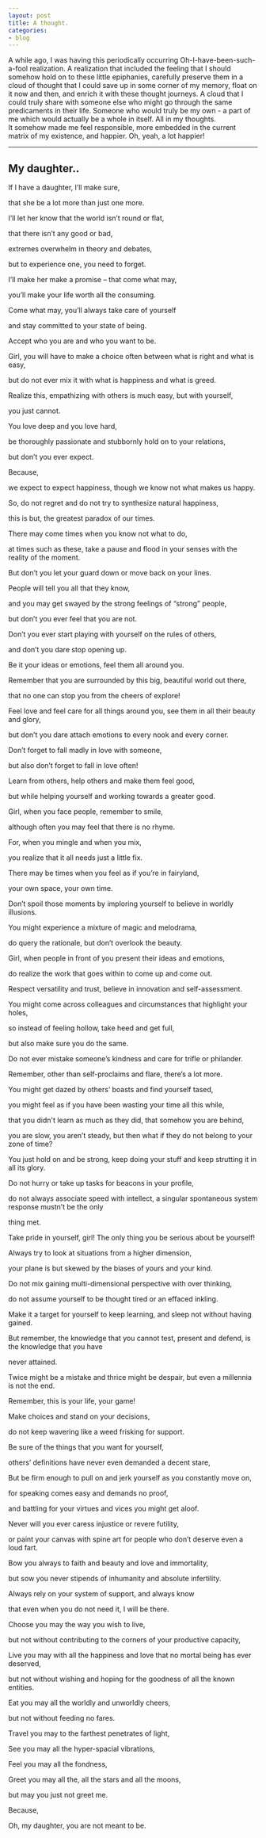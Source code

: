 ```yaml
---
layout: post
title: A thought.
categories:
- blog
---
```

A while ago, I was having this periodically occurring Oh-I-have-been-such-a-fool realization. A realization that included the feeling that I should somehow hold on to these little epiphanies, carefully preserve them in a cloud of thought that I could save up in some corner of my memory, float on it now and then, and enrich it with these thought journeys. A cloud that I could truly share with someone else who might go through the same predicaments in their life. Someone who would truly be my own - a part of me which would actually be a whole in itself. All in my thoughts. <br>
It somehow made me feel responsible, more embedded in the current matrix of my existence, and happier. Oh, yeah, a lot happier!


---

## My daughter..


If I have a daughter, I’ll make sure,

that she be a lot more than just one more.

I’ll let her know that the world isn’t round or flat,

that there isn’t any good or bad,

extremes overwhelm in theory and debates,

but to experience one, you need to forget.

I’ll make her make a promise – that come what may,

you’ll make your life worth all the consuming.

Come what may, you’ll always take care of yourself

and stay committed to your state of being.

Accept who you are and who you want to be.

Girl, you will have to make a choice often between what is right and what is easy,

but do not ever mix it with what is happiness and what is greed.

Realize this, empathizing with others is much easy, but with yourself,

you just cannot.

You love deep and you love hard,

be thoroughly passionate and stubbornly hold on to your relations,

but don’t you ever expect.

Because,

we expect to expect happiness, though we know not what makes us happy.

So, do not regret and do not try to synthesize natural happiness,

this is but, the greatest paradox of our times.

There may come times when you know not what to do,

at times such as these, take a pause and flood in your senses with the reality of the moment.

But don’t you let your guard down or move back on your lines.

People will tell you all that they know,

and you may get swayed by the strong feelings of “strong” people,

but don’t you ever feel that you are not.

Don’t you ever start playing with yourself on the rules of others,

and don’t you dare stop opening up.

Be it your ideas or emotions, feel them all around you.

Remember that you are surrounded by this big, beautiful world out there,

that no one can stop you from the cheers of explore!

Feel love and feel care for all things around you, see them in all their beauty and glory,

but don’t you dare attach emotions to every nook and every corner.

Don’t forget to fall madly in love with someone,

but also don’t forget to fall in love often!

Learn from others, help others and make them feel good,

but while helping yourself and working towards a greater good.

Girl, when you face people, remember to smile,

although often you may feel that there is no rhyme.

For, when you mingle and when you mix,

you realize that it all needs just a little fix.

There may be times when you feel as if you’re in fairyland,

your own space, your own time.

Don’t spoil those moments by imploring yourself to believe in worldly illusions.

You might experience a mixture of magic and melodrama,

do query the rationale, but don’t overlook the beauty.

Girl, when people in front of you present their ideas and emotions,

do realize the work that goes within to come up and come out.

Respect versatility and trust, believe in innovation and self-assessment.

You might come across colleagues and circumstances that highlight your holes,

so instead of feeling hollow, take heed and get full,

but also make sure you do the same.

Do not ever mistake someone’s kindness and care for trifle or philander.

Remember, other than self-proclaims and flare, there’s a lot more.

You might get dazed by others’ boasts and find yourself tased,

you might feel as if you have been wasting your time all this while,

that you didn't learn as much as they did, that somehow you are behind,

you are slow, you aren’t steady, but then what if they do not belong to your zone of time?

You just hold on and be strong, keep doing your stuff and keep strutting it in all its glory.

Do not hurry or take up tasks for beacons in your profile,

do not always associate speed with intellect, a singular spontaneous system response mustn’t be the only

thing met.

Take pride in yourself, girl! The only thing you be serious about be yourself!

Always try to look at situations from a higher dimension,

your plane is but skewed by the biases of yours and your kind.

Do not mix gaining multi-dimensional perspective with over thinking,

do not assume yourself to be thought tired or an effaced inkling.

Make it a target for yourself to keep learning, and sleep not without having gained.

But remember, the knowledge that you cannot test, present and defend, is the knowledge that you have

never attained.

Twice might be a mistake and thrice might be despair, but even a millennia is not the end.

Remember, this is your life, your game!

Make choices and stand on your decisions,

do not keep wavering like a weed frisking for support.

Be sure of the things that you want for yourself,

others’ definitions have never even demanded a decent stare,

But be firm enough to pull on and jerk yourself as you constantly move on,

for speaking comes easy and demands no proof,

and battling for your virtues and vices you might get aloof.

Never will you ever caress injustice or revere futility,

or paint your canvas with spine art for people who don’t deserve even a loud fart.

Bow you always to faith and beauty and love and immortality,

but sow you never stipends of inhumanity and absolute infertility.

Always rely on your system of support, and always know

that even when you do not need it, I will be there.

Choose you may the way you wish to live,

but not without contributing to the corners of your productive capacity,

Live you may with all the happiness and love that no mortal being has ever deserved,

but not without wishing and hoping for the goodness of all the known entities.

Eat you may all the worldly and unworldly cheers,

but not without feeding no fares.

Travel you may to the farthest penetrates of light,

See you may all the hyper-spacial vibrations,

Feel you may all the fondness,

Greet you may all the, all the stars and all the moons,

but may you just not greet me.

Because,

Oh, my daughter, you are not meant to be.
